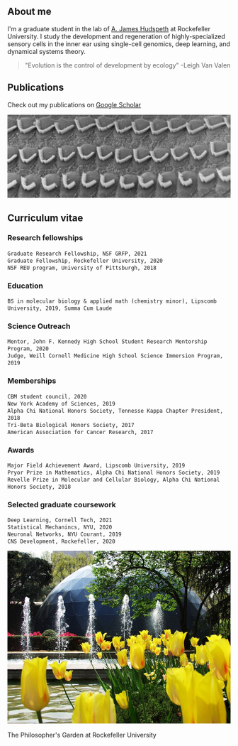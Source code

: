 ## About me

I'm a graduate student in the lab of [A. James Hudspeth](https://www.rockefeller.edu/our-scientists/heads-of-laboratories/1186-a-james-hudspeth/) at Rockefeller University. I study the development and regeneration of highly-specialized sensory cells in the inner ear using single-cell genomics, deep learning, and dynamical systems theory. 

> "Evolution is the control of development by ecology" -Leigh Van Valen

## Publications

Check out my publications on [Google Scholar](https://scholar.google.com/citations?user=OrpTjvIAAAAJ&hl=en)

![Hair Cells](images/hairCellsBW.jpg)

## Curriculum vitae

### Research fellowships

```
Graduate Research Fellowship, NSF GRFP, 2021
Graduate Fellowship, Rockefeller University, 2020 
NSF REU program, University of Pittsburgh, 2018
```

### Education

```
BS in molecular biology & applied math (chemistry minor), Lipscomb University, 2019, Summa Cum Laude
```

### Science Outreach

```
Mentor, John F. Kennedy High School Student Research Mentorship Program, 2020
Judge, Weill Cornell Medicine High School Science Immersion Program, 2019
```

### Memberships
 
```
CBM student council, 2020
New York Academy of Sciences, 2019
Alpha Chi National Honors Society, Tennesse Kappa Chapter President, 2018
Tri-Beta Biological Honors Society, 2017
American Association for Cancer Research, 2017
```

### Awards
 
```
Major Field Achievement Award, Lipscomb University, 2019
Pryor Prize in Mathematics, Alpha Chi National Honors Society, 2019
Revelle Prize in Molecular and Cellular Biology, Alpha Chi National Honors Society, 2018
```

### Selected graduate coursework

```
Deep Learning, Cornell Tech, 2021
Statistical Mechanincs, NYU, 2020
Neuronal Networks, NYU Courant, 2019
CNS Development, Rockefeller, 2020
```

![Philosophers Garden](/images/philosophersGarden.jpg)

The Philosopher's Garden at Rockefeller University
